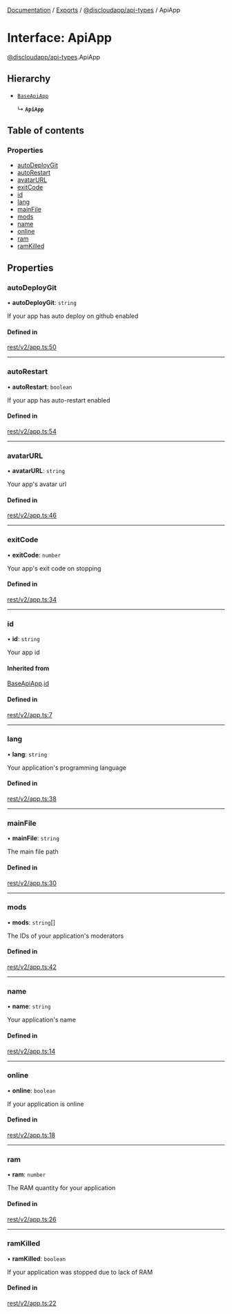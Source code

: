 [Documentation](../README.md) / [Exports](../modules.md) / [@discloudapp/api-types](../modules/discloudapp_api_types.md) / ApiApp

# Interface: ApiApp

[@discloudapp/api-types](../modules/discloudapp_api_types.md).ApiApp

## Hierarchy

- [`BaseApiApp`](discloudapp_api_types.BaseApiApp.md)

  ↳ **`ApiApp`**

## Table of contents

### Properties

- [autoDeployGit](discloudapp_api_types.ApiApp.md#autodeploygit)
- [autoRestart](discloudapp_api_types.ApiApp.md#autorestart)
- [avatarURL](discloudapp_api_types.ApiApp.md#avatarurl)
- [exitCode](discloudapp_api_types.ApiApp.md#exitcode)
- [id](discloudapp_api_types.ApiApp.md#id)
- [lang](discloudapp_api_types.ApiApp.md#lang)
- [mainFile](discloudapp_api_types.ApiApp.md#mainfile)
- [mods](discloudapp_api_types.ApiApp.md#mods)
- [name](discloudapp_api_types.ApiApp.md#name)
- [online](discloudapp_api_types.ApiApp.md#online)
- [ram](discloudapp_api_types.ApiApp.md#ram)
- [ramKilled](discloudapp_api_types.ApiApp.md#ramkilled)

## Properties

### autoDeployGit

• **autoDeployGit**: `string`

If your app has auto deploy on github enabled

#### Defined in

[rest/v2/app.ts:50](https://github.com/discloud/discloud.app/blob/824e86a/packages/api-types/rest/v2/app.ts#L50)

___

### autoRestart

• **autoRestart**: `boolean`

If your app has auto-restart enabled

#### Defined in

[rest/v2/app.ts:54](https://github.com/discloud/discloud.app/blob/824e86a/packages/api-types/rest/v2/app.ts#L54)

___

### avatarURL

• **avatarURL**: `string`

Your app's avatar url

#### Defined in

[rest/v2/app.ts:46](https://github.com/discloud/discloud.app/blob/824e86a/packages/api-types/rest/v2/app.ts#L46)

___

### exitCode

• **exitCode**: `number`

Your app's exit code on stopping

#### Defined in

[rest/v2/app.ts:34](https://github.com/discloud/discloud.app/blob/824e86a/packages/api-types/rest/v2/app.ts#L34)

___

### id

• **id**: `string`

Your app id

#### Inherited from

[BaseApiApp](discloudapp_api_types.BaseApiApp.md).[id](discloudapp_api_types.BaseApiApp.md#id)

#### Defined in

[rest/v2/app.ts:7](https://github.com/discloud/discloud.app/blob/824e86a/packages/api-types/rest/v2/app.ts#L7)

___

### lang

• **lang**: `string`

Your application's programming language

#### Defined in

[rest/v2/app.ts:38](https://github.com/discloud/discloud.app/blob/824e86a/packages/api-types/rest/v2/app.ts#L38)

___

### mainFile

• **mainFile**: `string`

The main file path

#### Defined in

[rest/v2/app.ts:30](https://github.com/discloud/discloud.app/blob/824e86a/packages/api-types/rest/v2/app.ts#L30)

___

### mods

• **mods**: `string`[]

The IDs of your application's moderators

#### Defined in

[rest/v2/app.ts:42](https://github.com/discloud/discloud.app/blob/824e86a/packages/api-types/rest/v2/app.ts#L42)

___

### name

• **name**: `string`

Your application's name

#### Defined in

[rest/v2/app.ts:14](https://github.com/discloud/discloud.app/blob/824e86a/packages/api-types/rest/v2/app.ts#L14)

___

### online

• **online**: `boolean`

If your application is online

#### Defined in

[rest/v2/app.ts:18](https://github.com/discloud/discloud.app/blob/824e86a/packages/api-types/rest/v2/app.ts#L18)

___

### ram

• **ram**: `number`

The RAM quantity for your application

#### Defined in

[rest/v2/app.ts:26](https://github.com/discloud/discloud.app/blob/824e86a/packages/api-types/rest/v2/app.ts#L26)

___

### ramKilled

• **ramKilled**: `boolean`

If your application was stopped due to lack of RAM

#### Defined in

[rest/v2/app.ts:22](https://github.com/discloud/discloud.app/blob/824e86a/packages/api-types/rest/v2/app.ts#L22)
